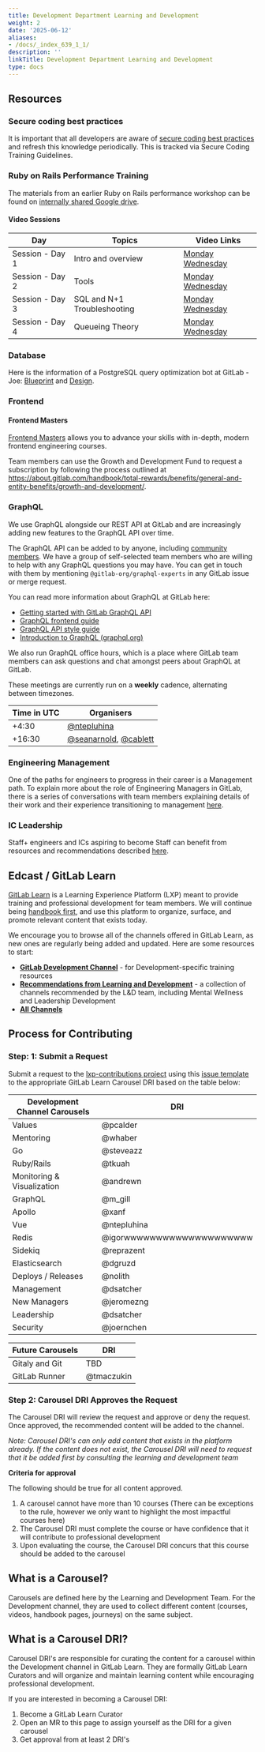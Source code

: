 ```yaml
---
title: Development Department Learning and Development
weight: 2
date: '2025-06-12'
aliases:
- /docs/_index_639_1_1/
description: ''
linkTitle: Development Department Learning and Development
type: docs
---
```


## Resources

### Secure coding best practices

It is important that all developers are aware of [secure coding best practices](/handbook/security/secure-coding-training/) and refresh this knowledge periodically. This is tracked via Secure Coding Training Guidelines.

### Ruby on Rails Performance Training

The materials from an earlier Ruby on Rails performance workshop can be found on [internally shared Google drive](https://drive.google.com/drive/search?q=in:0ACCfBKgYFjLvUk9PVA).

#### Video Sessions

| Day | Topics | Video Links |
| --- | ------ | ----------- |
| Session - Day 1 | Intro and overview | [Monday](https://drive.google.com/drive/search?q=title:%22day%201%20session%22%20parent:15EaLvFMexoJu7pHQQdTDuInhFRk_lOLq) [Wednesday](https://drive.google.com/drive/search?q=title:%22day%201%20session%22%20parent:1dJ08oeWdff4BpcrlVjuRQIPARYXE-LGY) |
| Session - Day 2 | Tools | [Monday](https://drive.google.com/drive/search?q=title:%22day%202%20session%22%20parent:15EaLvFMexoJu7pHQQdTDuInhFRk_lOLq) [Wednesday](https://drive.google.com/drive/search?q=title:%22day%202%20session%22%20parent:1dJ08oeWdff4BpcrlVjuRQIPARYXE-LGY) |
| Session - Day 3 | SQL and N+1 Troubleshooting | [Monday](https://drive.google.com/drive/search?q=title:%22day%203%20session%22%20parent:15EaLvFMexoJu7pHQQdTDuInhFRk_lOLq) [Wednesday](https://drive.google.com/drive/search?q=title:%22day%203%20session%22%20parent:1dJ08oeWdff4BpcrlVjuRQIPARYXE-LGY) |
| Session - Day 4 | Queueing Theory | [Monday](https://drive.google.com/drive/search?q=title:%22day%204%20session%22%20parent:15EaLvFMexoJu7pHQQdTDuInhFRk_lOLq) [Wednesday](https://drive.google.com/drive/search?q=title:%22day%204%20session%22%20parent:1dJ08oeWdff4BpcrlVjuRQIPARYXE-LGY) |

### Database

Here is the information of a PostgreSQL query optimization bot at GitLab - Joe: [Blueprint](/handbook/engineering/infrastructure/library/database/postgres/query-optimization-bot/blueprint/) and [Design](/handbook/engineering/infrastructure/library/database/postgres/query-optimization-bot/design/).

### Frontend

#### Frontend Masters

[Frontend Masters](https://frontendmasters.com) allows you to advance your skills with in-depth, modern frontend engineering courses.

Team members can use the Growth and Development Fund to request a subscription by following the process outlined at https://about.gitlab.com/handbook/total-rewards/benefits/general-and-entity-benefits/growth-and-development/.

### GraphQL

We use GraphQL alongside our REST API at GitLab and are increasingly adding new features to the GraphQL API over time.

The GraphQL API can be added to by anyone, including [community members](https://docs.gitlab.com/ee/development/contributing/). We have a group of self-selected team members who are willing to help with any GraphQL questions you may have. You can get in touch with them by mentioning `@gitlab-org/graphql-experts` in any GitLab issue or merge request.

You can read more information about GraphQL at GitLab here:

- [Getting started with GitLab GraphQL API](https://docs.gitlab.com/ee/api/graphql/getting_started.html)
- [GraphQL frontend guide](https://docs.gitlab.com/ee/development/fe_guide/graphql.html)
- [GraphQL API style guide](https://docs.gitlab.com/ee/development/api_graphql_styleguide.html)
- [Introduction to GraphQL (graphql.org)](https://graphql.org/learn/)

We also run GraphQL office hours, which is a place where GitLab team members can ask questions and chat amongst peers about GraphQL at GitLab.

These meetings are currently run on a **weekly** cadence, alternating between timezones.

| Time in UTC | Organisers |
| ----------- | ---------- |
| +4:30 | [@ntepluhina](https://gitlab.com/ntepluhina) |
| +16:30 | [@seanarnold](https://gitlab.com/seanarnold), [@cablett](https://gitlab.com/cablett) |

### Engineering Management

One of the paths for engineers to progress in their career is a Management path. To explain more about the role
of Engineering Managers in GitLab, there is a series of conversations with team members explaining details of their work and their experience transitioning to management
[here](/handbook/engineering/development/training/em-role/).

### IC Leadership

Staff+ engineers and ICs aspiring to become Staff can benefit from resources and recommendations described
[here](/handbook/engineering/development/training/staff-plus-role/).

## Edcast / GitLab Learn

[GitLab Learn](https://gitlab.edcast.com/) is a Learning Experience Platform (LXP) meant to provide training and professional development for team members. We will continue being [handbook first](/handbook/about/handbook-usage/#why-handbook-first), and use this platform to organize, surface, and promote relevant content that exists today.

We encourage you to browse all of the channels offered in GitLab Learn, as new ones are regularly being added and updated. Here are some resources to start:

- [**GitLab Development Channel**](https://gitlab.edcast.com/channel/gitlab-development-learning-hub) - for Development-specific training resources
- [**Recommendations from Learning and Development**](https://gitlab.edcast.com/channels/discover-channels/3635) - a collection of channels recommended by the L&D team, including Mental Wellness and Leadership Development
- [**All Channels**](https://gitlab.edcast.com/channels/all)

## Process for Contributing

### Step: 1:   Submit a Request

Submit a request to the [lxp-contributions project](https://gitlab.com/gitlab-com/people-group/learning-development/lxp-contributions) using this [issue template](https://gitlab.com/gitlab-com/people-group/learning-development/lxp-contributions/-/blob/master/.gitlab/issue_templates/development_channel_contribution.md) to the appropriate GitLab Learn Carousel DRI based on the table below:

| Development Channel Carousels | DRI |
| ------ | ------ |
| Values | @pcalder |
| Mentoring | @whaber |
| Go | @steveazz |
| Ruby/Rails | @tkuah |
| Monitoring & Visualization | @andrewn |
| GraphQL | @m_gill |
| Apollo | @xanf |
| Vue | @ntepluhina  |
| Redis | @igorwwwwwwwwwwwwwwwwwwww |
| Sidekiq | @reprazent |
| Elasticsearch | @dgruzd |
| Deploys / Releases | @nolith |
| Management | @dsatcher |
| New Managers | @jeromezng |
| Leadership | @dsatcher |
| Security | @joernchen |

| Future Carousels | DRI |
| ------ | ------ |
| Gitaly and Git | TBD |
| GitLab Runner |  @tmaczukin |

### Step 2:  Carousel DRI Approves the Request

The Carousel DRI will review the request and approve or deny the request. Once approved, the recommended content will be added to the channel.

_Note: Carousel DRI's can only add content that exists in the platform already. If the content does not exist, the Carousel DRI will need to request that it be added first by consulting the learning and development team_

**Criteria for approval**

The following should be true for all content approved.

1. A carousel cannot have more than 10 courses (There can be exceptions to the rule, however we only want to highlight the most impactful courses here)
1. The Carousel DRI must complete the course or have confidence that it will contribute to professional development
1. Upon evaluating the course, the Carousel DRI concurs that this course should be added to the carousel

## What is a Carousel?

Carousels are defined here by the Learning and Development Team. For the Development channel, they are used to collect different content (courses, videos, handbook pages, journeys) on the same subject.

## What is a Carousel DRI?

Carousel DRI's are responsible for curating the content for a carousel within the Development channel in GitLab Learn. They are formally GitLab Learn Curators and will organize and maintain learning content while encouraging professional development.

If you are interested in becoming a Carousel DRI:

1. Become a GitLab Learn Curator
1. Open an MR to this page to assign yourself as the DRI for a given carousel
1. Get approval from at least 2 DRI's
